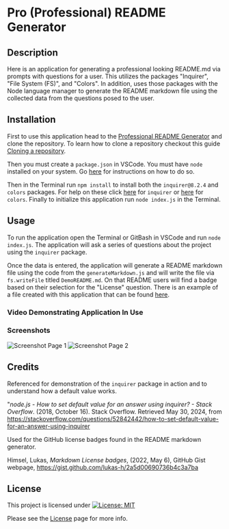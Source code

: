# Pro (Professional) README Generator
   
## Description

Here is an application for generating a professional looking README.md via prompts with questions for a user. This utilizes the packages "Inquirer", "File System (FS)", and "Colors". In addition, uses those packages with the Node language manager to generate the README markdown file using the collected data from the questions posed to the user.
  
## Installation

First to use this application head to the [Professional README Generator](https://github.com/EXCervantes/pro-README-generator) and clone the repository. To learn how to clone a repository checkout this guide [Cloning a repository](https://docs.github.com/en/repositories/creating-and-managing-repositories/cloning-a-repository).

Then you must create a `package.json` in VSCode. You must have `node` installed on your system. Go [here](https://nodejs.org/en/learn/getting-started/how-to-install-nodejs) for instructions on how to do so.

Then in the Terminal run `npm install` to install both the `inquirer@8.2.4` and `colors` packages. For help on these click [here](https://www.npmjs.com/package/inquirer/v/8.2.4) for `inquirer` or [here](https://www.npmjs.com/package/colors) for `colors`. Finally to initialize this application run `node index.js` in the Terminal.
  
## Usage
  
To run the application open the Terminal or GitBash in VSCode and run `node index.js`. The application will ask a series of questions about the project using the `inquirer` package.

Once the data is entered, the application will generate a README markdown file using the code from the `generateMarkdown.js` and will write the file via `fs.writeFile` titled `DemoREADME.md`. On that README users will find a badge based on their selection for the "License" question. There is an example of a file created with this application that can be found [here](/DemoREADME.md).

### Video Demonstrating Application In Use



### Screenshots

![Screenshot Page 1](assets/images/personalblogscreenshot1.jpg)
![Screenshot Page 2](assets/images/personalblogscreenshot2.jpg)

## Credits

Referenced for demonstration of the `inquirer` package in action and to understand how a default value works.

"_node.js - How to set default value for an answer using inquirer? - Stack Overflow_. (2018, October 16). Stack Overflow. Retrieved May 30, 2024, from https://stackoverflow.com/questions/52842442/how-to-set-default-value-for-an-answer-using-inquirer

Used for the GitHub license badges found in the README markdown generator.

Himsel, Lukas, _Markdown License badges_, (2022, May 6), GitHub Gist webpage, https://gist.github.com/lukas-h/2a5d00690736b4c3a7ba
  
## License

This project is licensed under [![License: MIT](https://img.shields.io/badge/License-MIT-yellow.svg)](https://opensource.org/licenses/MIT)

Please see the [License](https://opensource.org/licenses/MIT) page for more info.
